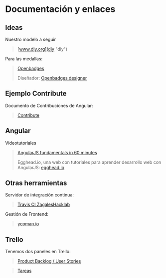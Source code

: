 # Documentación y enlaces #

## Ideas ##

Nuestro modelo a seguir
> [www.diy.org](diy "diy")

Para las medallas:
> [Openbadges](http://openbadges.org/ "medallas")
> 
> Diseñador: [Openbadges designer](https://www.openbadges.me/designer.html "Openbadges designer")

## Ejemplo Contribute ##

Documento de Contribuciones de Angular:
> [Contribute](http://docs.angularjs.org/misc/contribute)

## Angular ##

Videotutoriales

> [AngularJS fundamentals in 60 minutes﻿](http://weblogs.asp.net/dwahlin/archive/2013/04/12/video-tutorial-angularjs-fundamentals-in-60-ish-minutes.aspx﻿ "Videotutorial Angular")
> 
> Egghead.io, una web con tutoriales para aprender desarrollo web con AngularJS: [egghead.io](http://egghead.io/ "Web Development with AngularJS")

## Otras herramientas ##

Servidor de integración continua:

> [Travis CI ZagalesHacklab](https://travis-ci.org/ZagalesHacklab "Travis CI ZagalesHacklab")

Gestión de Frontend:

> [yeoman.io](http://yeoman.io/ "yeoman")

## Trello ##

Tenemos dos paneles en Trello:

> [Product Backlog / User Stories](https://trello.com/b/PV105GlH/zhl-devs-product-backlog "Product Backlog")


> [Tareas](https://trello.com/b/Rxi6mhER/zhl-devs-tareas "Tareas")